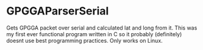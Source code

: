 # GPGGAParserSerial
Gets GPGGA packet over serial and calculated lat and long from it.
This was my first ever functional program written in C so it probably (definitely) doesnt use best programming practices.
Only works on Linux.
